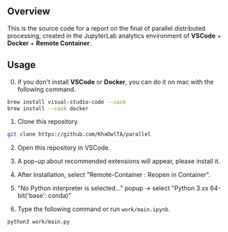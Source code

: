 ## Overview
This is the source code for a report on the final of parallel distributed processing, created in the JupyterLab analytics environment of **VSCode** + **Docker** + **Remote Container**.

## Usage
0. if you don't install **VSCode** or **Docker**, you can do it on mac with the following command.
```bash
brew install visual-studio-code --cask
brew install --cask docker
```

1. Clone this repository.
```bash
git clone https://github.com/KhaOwlTA/parallel
```

2. Open this repository in VSCode.

3. A pop-up about recommended extensions will appear, please install it.

4. After installation, select "Remote-Container : Reopen in Container".

5. "No Python interpreter is selected..." popup → select "Python 3.xx 64-bit('base': conda)"

6. Type the following command or run `work/main.ipynb`.
```terminal
python3 work/main.py  
```